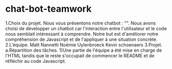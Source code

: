# chat-bot-teamwork
1.Choix du projet.
Nous vous présentons notre chatbot : "". Nous avons choisi de développer un chatbot car l'interaction entre l'utilisateur et le code nous semblait intéressant à comprendre. Notre but est d'améliorer notre compréhension de Javascript et de l'appliquer à une situation concrète.
2.L'équipe.
Matt Nannetti
Noémie Uylenbroeck
Kevin schoenaers
3.Projet.
a.Répartition des tâches.
1)Une partie de l'équipe a été mise en charge de l'HTML tandis que le reste s'occupait de commencer le README et de réfléchir au code Javascript.

